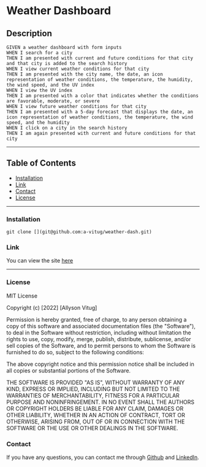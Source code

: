 # Weather Dashboard

## Description
```
GIVEN a weather dashboard with form inputs
WHEN I search for a city
THEN I am presented with current and future conditions for that city and that city is added to the search history
WHEN I view current weather conditions for that city
THEN I am presented with the city name, the date, an icon representation of weather conditions, the temperature, the humidity, the wind speed, and the UV index
WHEN I view the UV index
THEN I am presented with a color that indicates whether the conditions are favorable, moderate, or severe
WHEN I view future weather conditions for that city
THEN I am presented with a 5-day forecast that displays the date, an icon representation of weather conditions, the temperature, the wind speed, and the humidity
WHEN I click on a city in the search history
THEN I am again presented with current and future conditions for that city
```

---
## Table of Contents
- [Installation](#installation)
- [Link](#link)
- [Contact](#contact)
- [License](#license)


---

### Installation
```
git clone [](git@github.com:a-vitug/weather-dash.git)
```

### Link
You can view the site [here](https://a-vitug.github.io/weather-dash/)

---

### License
MIT License

Copyright (c) [2022] [Allyson Vitug]

Permission is hereby granted, free of charge, to any person obtaining a copy of this software and associated documentation files (the "Software"), to deal in the Software without restriction, including without limitation the rights to use, copy, modify, merge, publish, distribute, sublicense, and/or sell copies of the Software, and to permit persons to whom the Software is furnished to do so, subject to the following conditions:

The above copyright notice and this permission notice shall be included in all copies or substantial portions of the Software.

THE SOFTWARE IS PROVIDED "AS IS", WITHOUT WARRANTY OF ANY KIND, EXPRESS OR IMPLIED, INCLUDING BUT NOT LIMITED TO THE WARRANTIES OF MERCHANTABILITY, FITNESS FOR A PARTICULAR PURPOSE AND NONINFRINGEMENT. IN NO EVENT SHALL THE AUTHORS OR COPYRIGHT HOLDERS BE LIABLE FOR ANY CLAIM, DAMAGES OR OTHER LIABILITY, WHETHER IN AN ACTION OF CONTRACT, TORT OR OTHERWISE, ARISING FROM, OUT OF OR IN CONNECTION WITH THE SOFTWARE OR THE USE OR OTHER DEALINGS IN THE SOFTWARE.

### Contact
If you have any questions, you can contact me through [Github](https://github.com/a-vitug) and [LinkedIn](https://www.linkedin.com/in/vtg-allyson/).